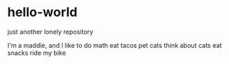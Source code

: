 # hello-world
just another lonely repository

I'm a maddie, and I like to
do math
eat tacos
pet cats
think about cats
eat snacks
ride my bike
